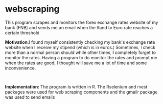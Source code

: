 # webscraping

<p>This program scrapes and monitors the forex exchange rates website of my bank (FNB) and sends me an email when the Rand to Euro rate reaches a certain threshold

<b>Motivation:</b>I found myself consistently checking my bank's exchange rate website when I receive my stipend (which is in euros.) Sometimes, I check more than a normal person should while other times, I completely forget to monitor the rates. Having a program to do monitor the rates and prompt me when the rates are good, I thought will save me a lot of time and some inconvenience. 

<br>

<b>Implementation: </b> The program is written in R. The Rselenium and rvest packages were used for web scraping components and the gmailr package was used to send emails
</p>
